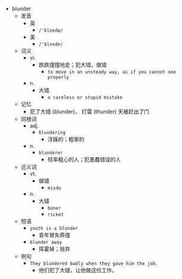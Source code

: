 - blunder
  - 发音
    - 英
      - `/'blʌndə/`
    - 美
      - `/'blʌndɚ/`
  - 词义
    - vi.
      - 跌跌撞撞地走；犯大错，做错
        - `to move in an unsteady way, as if you cannot see properly`
    - n.
      - 大错
        - `a careless or stupid mistake`
  - 记忆
    - 犯了大错 (blunder)， 打雷 (thunder) 天被赶出了门
  - 同根词
    - adj.
      - `blundering`
        - 浮躁的；粗笨的
    - n.
      - `blunderer`
        - 轻率粗心的人；犯愚蠢错误的人
  - 近义词
    - vt.
      - 做错
        - `misdo`
    - n.
      - 大错
        - `boner`
        - `ricket`
  - 短语
    - `youth is a blunder`
      - 青年冒失莽撞 
    - `blunder away`
      - 挥霍掉；抛弃 
  - 例句
    - `They blundered badly when they gave him the job.`
      - 他们犯了大错，让他做这份工作。

